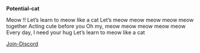 **Potential-cat**

Meow !!
Let’s learn to meow like a cat
Let’s meow meow meow meow meow together
Acting cute before you
Oh my, meow meow meow meow meow
Every day, I need your hug
Let’s learn to meow like a cat

[Join-Discord](https://discord.gg/9TJJWxpymM)

